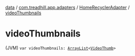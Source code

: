 [data](../../index.md) / [com.treadhill.app.adapters](../index.md) / [HomeRecyclerAdapter](index.md) / [videoThumbnails](./video-thumbnails.md)

# videoThumbnails

(JVM) `var videoThumbnails: `[`ArrayList`](https://kotlinlang.org/api/latest/jvm/stdlib/kotlin.collections/-array-list/index.html)`<`[`VideoThumb`](../../com.treadhill.app.data-types/-video-thumb/index.md)`>`